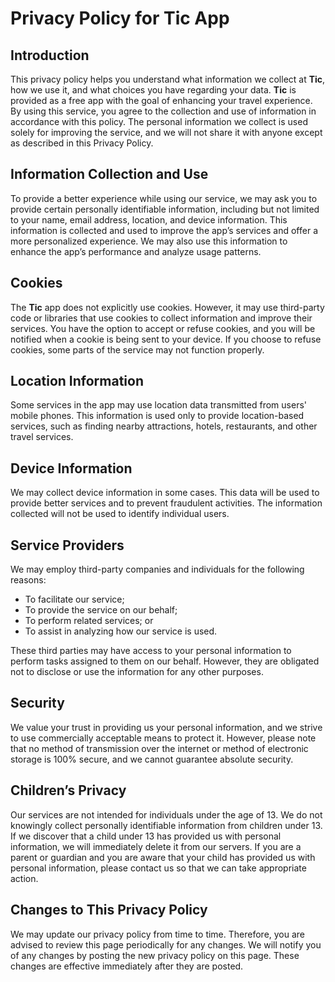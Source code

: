 # Privacy Policy for Tic App

## Introduction
This privacy policy helps you understand what information we collect at **Tic**, how we use it, and what choices you have regarding your data. **Tic** is provided as a free app with the goal of enhancing your travel experience. By using this service, you agree to the collection and use of information in accordance with this policy. The personal information we collect is used solely for improving the service, and we will not share it with anyone except as described in this Privacy Policy.

## Information Collection and Use
To provide a better experience while using our service, we may ask you to provide certain personally identifiable information, including but not limited to your name, email address, location, and device information. This information is collected and used to improve the app’s services and offer a more personalized experience. We may also use this information to enhance the app’s performance and analyze usage patterns.

## Cookies
The **Tic** app does not explicitly use cookies. However, it may use third-party code or libraries that use cookies to collect information and improve their services. You have the option to accept or refuse cookies, and you will be notified when a cookie is being sent to your device. If you choose to refuse cookies, some parts of the service may not function properly.

## Location Information
Some services in the app may use location data transmitted from users' mobile phones. This information is used only to provide location-based services, such as finding nearby attractions, hotels, restaurants, and other travel services.

## Device Information
We may collect device information in some cases. This data will be used to provide better services and to prevent fraudulent activities. The information collected will not be used to identify individual users.

## Service Providers
We may employ third-party companies and individuals for the following reasons:
- To facilitate our service;
- To provide the service on our behalf;
- To perform related services; or
- To assist in analyzing how our service is used.

These third parties may have access to your personal information to perform tasks assigned to them on our behalf. However, they are obligated not to disclose or use the information for any other purposes.

## Security
We value your trust in providing us your personal information, and we strive to use commercially acceptable means to protect it. However, please note that no method of transmission over the internet or method of electronic storage is 100% secure, and we cannot guarantee absolute security.

## Children’s Privacy
Our services are not intended for individuals under the age of 13. We do not knowingly collect personally identifiable information from children under 13. If we discover that a child under 13 has provided us with personal information, we will immediately delete it from our servers. If you are a parent or guardian and you are aware that your child has provided us with personal information, please contact us so that we can take appropriate action.

## Changes to This Privacy Policy
We may update our privacy policy from time to time. Therefore, you are advised to review this page periodically for any changes. We will notify you of any changes by posting the new privacy policy on this page. These changes are effective immediately after they are posted.
